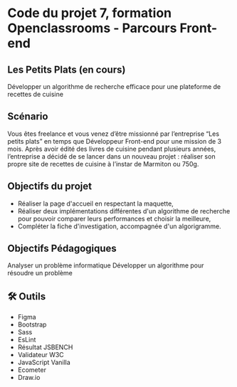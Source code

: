 # Code du projet 7, formation Openclassrooms - Parcours Front-end
## Les Petits Plats (en cours)
Développer un algorithme de recherche efficace pour une plateforme de recettes de cuisine

## Scénario
Vous êtes freelance et vous venez d’être missionné par l’entreprise “Les petits plats” en temps que Développeur Front-end pour une mission de 3 mois. 
Après avoir édité des livres de cuisine pendant plusieurs années, l’entreprise a décidé de se lancer dans un nouveau projet : réaliser son propre site de recettes de cuisine à l’instar de Marmiton ou 750g.

## Objectifs du projet
- Réaliser la page d'accueil en respectant la maquette,
- Réaliser deux implémentations différentes d'un algorithme de recherche pour pouvoir comparer leurs performances et choisir la meilleure,
- Compléter la fiche d'investigation, accompagnée d'un algorigramme.

## Objectifs Pédagogiques
Analyser un problème informatique
Développer un algorithme pour résoudre un problème

## 🛠 Outils
- Figma
- Bootstrap
- Sass
- EsLint
- Résultat JSBENCH
- Validateur W3C
- JavaScript Vanilla
- Ecometer
- Draw.io